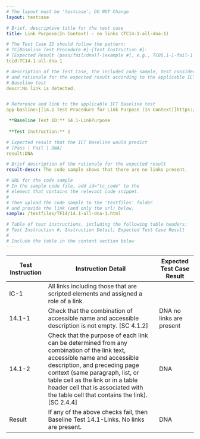 ```yaml
---
# The layout must be 'testcase'; DO NOT Change
layout: testcase

# Brief, descriptive title for the test case
title: Link Purpose(In Context) - no links (TC14-1-all-dna-1)

# The Test Case ID should follow the pattern: 
# TC[Baseline Test Procedure #]-[Test Instruction #]-
# [Expected Result (pass/fail/dna)]-[example #], e.g., TC05.1-1-fail-1
tcid:TC14.1-all-dna-1

# Description of the Test Case, the included code sample, test considerations,
# and rationale for the expected result according to the applicable ICT
# Baseline test
descr:No link is detected.


# Reference and link to the applicable ICT Baseline test
app-basline:|[14.1 Test Procedure for Link Purpose (In Context)]https://section508coordinators.github.io/ICTTestingBaseline/14Links.html#141-test-procedure-for-link-purpose-in-context

 **Baseline Test ID:** 14.1-LinkPurpose
 
 **Test Instruction:** 1

# Expected result that the ICT Baseline would predict
# [Pass | Fail | DNA]
result:DNA

# Brief description of the rationale for the expected result
result-descr: The code sample shows that there are no links present.

# URL for the code sample
# In the sample code file, add id="tc_code" to the 
# element that contains the relevant code snippet.
#
# Then upload the code sample to the 'testfiles' folder 
# and provide the link (and only the url) below.
sample: /testfiles/TF14/14.1-all-dna-1.html

# Table of test instructions, including the following table headers: 
# Test Instruction #; Instruction Detail; Expected Test Case Result
#
# Include the table in the content section below
---
```

| Test Instruction | Instruction Detail | Expected Test Case Result |
|------------------|--------------------|---------------------------|
| IC-1|All links including those that are scripted elements and assigned a role of a link.|
| 14.1-1 | Check that the combination of accessible name and accessible description is not empty. [SC 4.1.2] | DNA no links are present |
| 14.1-2 | Check that the purpose of each link can be determined from any combination of the link text, accessible name and accessible description, and preceding page context (same paragraph, list, or table cell as the link or in a table header cell that is associated with the table cell that contains the link). [SC 2.4.4] | DNA |
| Result | If any of the above checks fail, then Baseline Test 14.1-Links. No links are present. | DNA | 
